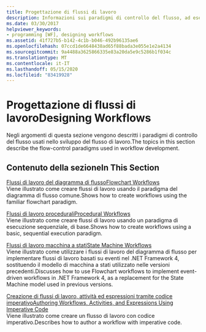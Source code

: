```yaml
---
title: Progettazione di flussi di lavoro
description: Informazioni sui paradigmi di controllo del flusso, ad esempio Diagramma di flusso, procedurale e macchina a Stati, nello sviluppo di flussi di lavoro e creazione di flussi di lavoro con codice imperativo.
ms.date: 03/30/2017
helpviewer_keywords:
- programming [WF], designing workflows
ms.assetid: 41f727b5-b142-4c1b-b046-492b96135ae6
ms.openlocfilehash: 07ccd1de6648438ad65f88bada3e055e1e2a4134
ms.sourcegitcommit: 9a4488a3625866335e83a20da5e9c5286b1f034c
ms.translationtype: MT
ms.contentlocale: it-IT
ms.lasthandoff: 05/15/2020
ms.locfileid: "83419928"
---
```

# <a name="designing-workflows"></a><span data-ttu-id="a5dcd-103">Progettazione di flussi di lavoro</span><span class="sxs-lookup"><span data-stu-id="a5dcd-103">Designing Workflows</span></span>
<span data-ttu-id="a5dcd-104">Negli argomenti di questa sezione vengono descritti i paradigmi di controllo del flusso usati nello sviluppo del flusso di lavoro.</span><span class="sxs-lookup"><span data-stu-id="a5dcd-104">The topics in this section describe the flow-control paradigms used in workflow development.</span></span>  
  
## <a name="in-this-section"></a><span data-ttu-id="a5dcd-105">Contenuto della sezione</span><span class="sxs-lookup"><span data-stu-id="a5dcd-105">In This Section</span></span>  
 [<span data-ttu-id="a5dcd-106">Flussi di lavoro del diagramma di flusso</span><span class="sxs-lookup"><span data-stu-id="a5dcd-106">Flowchart Workflows</span></span>](flowchart-workflows.md)  
 <span data-ttu-id="a5dcd-107">Viene illustrato come creare flussi di lavoro usando il paradigma del diagramma di flusso comune.</span><span class="sxs-lookup"><span data-stu-id="a5dcd-107">Shows how to create workflows using the familiar flowchart paradigm.</span></span>  
  
 [<span data-ttu-id="a5dcd-108">Flussi di lavoro procedurali</span><span class="sxs-lookup"><span data-stu-id="a5dcd-108">Procedural Workflows</span></span>](procedural-workflows.md)  
 <span data-ttu-id="a5dcd-109">Viene illustrato come creare flussi di lavoro usando un paradigma di esecuzione sequenziale, di base.</span><span class="sxs-lookup"><span data-stu-id="a5dcd-109">Shows how to create workflows using a basic, sequential execution paradigm.</span></span>  
  
 [<span data-ttu-id="a5dcd-110">Flussi di lavoro macchina a stati</span><span class="sxs-lookup"><span data-stu-id="a5dcd-110">State Machine Workflows</span></span>](state-machine-workflows.md)  
 <span data-ttu-id="a5dcd-111">Viene illustrato come utilizzare i flussi di lavoro del diagramma di flusso per implementare flussi di lavoro basati su eventi nel .NET Framework 4, sostituendo il modello di macchina a stati utilizzato nelle versioni precedenti.</span><span class="sxs-lookup"><span data-stu-id="a5dcd-111">Discusses how to use Flowchart workflows to implement event-driven workflows in .NET Framework 4, as a replacement for the State Machine model used in previous versions.</span></span>  
  
 [<span data-ttu-id="a5dcd-112">Creazione di flussi di lavoro, attività ed espressioni tramite codice imperativo</span><span class="sxs-lookup"><span data-stu-id="a5dcd-112">Authoring Workflows, Activities, and Expressions Using Imperative Code</span></span>](authoring-workflows-activities-and-expressions-using-imperative-code.md)  
 <span data-ttu-id="a5dcd-113">Viene illustrato come creare un flusso di lavoro con codice imperativo.</span><span class="sxs-lookup"><span data-stu-id="a5dcd-113">Describes how to author a workflow with imperative code.</span></span>
